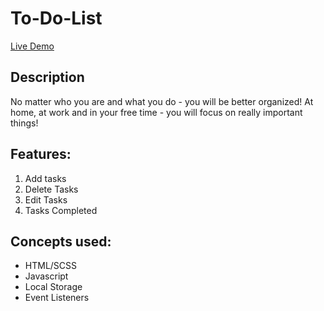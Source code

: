 # To-Do-List

[Live Demo](https://dheerajjames.github.io/To-Do-List/)

## Description
No matter who you are and what you do - you will be better organized!
At home, at work and in your free time - you will focus on really important things!

## Features:
1. Add tasks
2. Delete Tasks
3. Edit Tasks
4. Tasks Completed

## Concepts used:
* HTML/SCSS
* Javascript
* Local Storage
* Event Listeners
